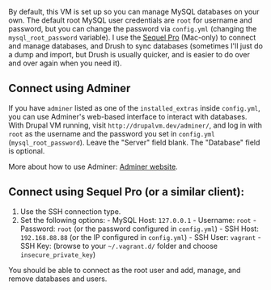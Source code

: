 By default, this VM is set up so you can manage MySQL databases on your own. The default root MySQL user credentials are `root` for username and password, but you can change the password via `config.yml` (changing the `mysql_root_password` variable). I use the [Sequel Pro](http://www.sequelpro.com/) (Mac-only) to connect and manage databases, and Drush to sync databases (sometimes I'll just do a dump and import, but Drush is usually quicker, and is easier to do over and over again when you need it).

## Connect using Adminer

If you have `adminer` listed as one of the `installed_extras` inside `config.yml`, you can use Adminer's web-based interface to interact with databases. With Drupal VM running, visit `http://drupalvm.dev/adminer/`, and log in with `root` as the username and the password you set in `config.yml` (`mysql_root_password`). Leave the "Server" field blank. The "Database" field is optional.

More about how to use Adminer: [Adminer website](http://www.adminer.org/).

## Connect using Sequel Pro (or a similar client):

  1. Use the SSH connection type.
  2. Set the following options:
    - MySQL Host: `127.0.0.1`
    - Username: `root`
    - Password: `root` (or the password configured in `config.yml`)
    - SSH Host: `192.168.88.88` (or  the IP configured in `config.yml`)
    - SSH User: `vagrant`
    - SSH Key: (browse to your `~/.vagrant.d/` folder and choose `insecure_private_key`)

You should be able to connect as the root user and add, manage, and remove databases and users.
